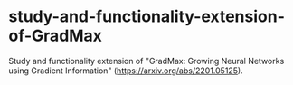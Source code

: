 # study-and-functionality-extension-of-GradMax
Study and functionality extension of "GradMax: Growing Neural Networks using Gradient Information" (https://arxiv.org/abs/2201.05125).

